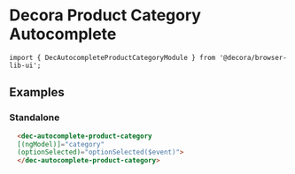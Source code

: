 # Decora Product Category Autocomplete

`import { DecAutocompleteProductCategoryModule } from '@decora/browser-lib-ui';`

## Examples

### Standalone

```html
  <dec-autocomplete-product-category
  [(ngModel)]="category"
  (optionSelected)="optionSelected($event)">
  </dec-autocomplete-product-category>
```
